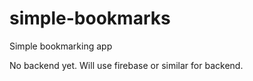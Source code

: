 # simple-bookmarks
Simple bookmarking app

No backend yet. Will use firebase or similar for backend.
